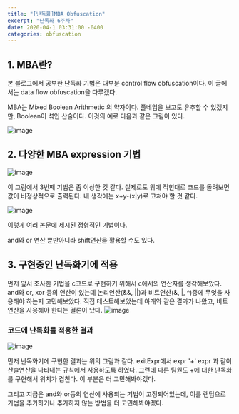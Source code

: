 ```yaml
---
title: "[난독화]MBA Obfuscation"
excerpt: "난독화 6주차"
date: 2020-04-1 03:31:00 -0400
categories: obfuscation
---
```


## 1. MBA란?
본 블로그에서 공부한 난독화 기법은 대부분 control flow obfuscation이다. 이 글에서는 data flow obfuscation을 다루겠다.

MBA는 Mixed Boolean Arithmetic 의 약자이다. 풀네임을 보고도 유추할 수 있겠지만, Boolean이 섞인 산술이다.
이것의 예로 다음과 같은 그림이 있다.

![image](https://user-images.githubusercontent.com/33623107/78151425-8c2c5c80-7473-11ea-9a97-222a2771ba98.png)


## 2. 다양한 MBA expression 기법
![image](https://user-images.githubusercontent.com/33623107/78151889-0d83ef00-7474-11ea-96b8-dc7a24a91689.png)

이 그림에서 3번째 기법은 좀 이상한 것 같다. 실제로도 위에 적힌대로 코드를 돌려보면 값이 비정상적으로 출력된다. 내 생각에는 x+y-(x|y)로 고쳐야 할 것 같다.

![image](https://user-images.githubusercontent.com/33623107/78152047-43c16e80-7474-11ea-843c-ba7dcacf48e6.png)

이렇게 여러 논문에 제시된 정형적인 기법이다. 

and와 or 연산 뿐만아니라 shift연산을 활용할 수도 있다.

## 3. 구현중인 난독화기에 적용
먼저 앞서 조사한 기법을 c코드로 구현하기 위해서 c에서의 연산자를 생각해보았다. and와 or, xor 등의 연산이 있는데 논리연산(&&, ||)과 비트연산(&, |, ^)중에 무엇을 사용해야 하는지 고민해보았다.
직접 테스트해보았는데 아래와 같은 결과가 나왔고, 비트연산을 사용해야 한다는 결론이 났다.
![image](https://user-images.githubusercontent.com/33623107/78154216-f4c90880-7476-11ea-9e3e-bfea91733cbc.png)

### 코드에 난독화를 적용한 결과
![image](https://user-images.githubusercontent.com/33623107/78154502-4d98a100-7477-11ea-8e80-1883d01900b0.png)

먼저 난독화기에 구현한 결과는 위의 그림과 같다.
exitExpr에서 expr '+' expr 과 같이 산술연산을 나타내는 규칙에서 사용하도록 하였다. 그런데 다른 팀원도 +에 대한 난독화를 구현해서 위치가 겹친다.
이 부분은 더 고민해봐야겠다.

그리고 지금은 and와 or등의 연산에 사용되는 기법이 고정되어있는데, 이를 랜덤으로 기법을 추가하거나 추가하지 않는 방법을 더 고민해봐야겠다.